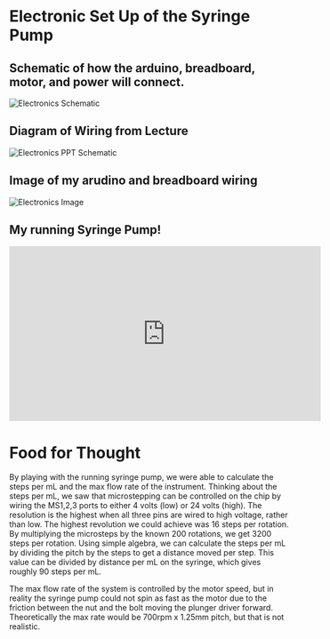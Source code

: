 # Electronic Set Up of the Syringe Pump

## Schematic of how the arduino, breadboard, motor, and power will connect.

![Electronics Schematic](/Syringe-Pump/Electronics_Schematic.png)

## Diagram of Wiring from Lecture

![Electronics PPT Schematic](/Syringe-Pump/pptschematic.png)

## Image of my arudino and breadboard wiring

![Electronics Image](/Syring-Pump/Electronics_Image.png)

## My running Syringe Pump!

<iframe width="560" height="315" src="https://www.youtube.com/embed/B65MKff-elY" title="YouTube video player" frameborder="0" allow="accelerometer; autoplay; clipboard-write; encrypted-media; gyroscope; picture-in-picture" allowfullscreen></iframe>


# Food for Thought
By playing with the running syringe pump, we were able to calculate the steps per mL and the max flow rate of the instrument. Thinking about the steps per mL, we saw that microstepping can be controlled on the chip by wiring the MS1,2,3 ports to either 4 volts (low) or 24 volts (high). The resolution is the highest when all three pins are wired to high voltage, rather than low. The highest revolution we could achieve was 16 steps per rotation. By multiplying the microsteps by the known 200 rotations, we get 3200 steps per rotation. Using simple algebra, we can calculate the steps per mL by dividing the pitch by the steps to get a distance moved per step. This value can be divided by distance per mL on the syringe, which gives roughly 90 steps per mL.

The max flow rate of the system is controlled by the motor speed, but in reality the syringe pump could not spin as fast as the motor due to the friction between the nut and the bolt moving the plunger driver forward. Theoretically the max rate would be 700rpm x 1.25mm pitch, but that is not realistic.
